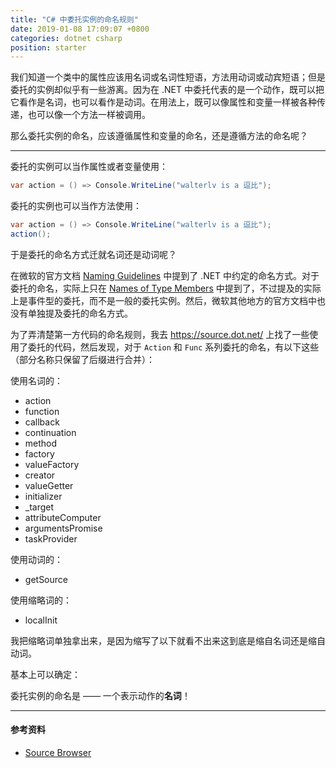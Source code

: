 ```yaml
---
title: "C# 中委托实例的命名规则"
date: 2019-01-08 17:09:07 +0800
categories: dotnet csharp
position: starter
---
```


我们知道一个类中的属性应该用名词或名词性短语，方法用动词或动宾短语；但是委托的实例却似乎有一些游离。因为在 .NET 中委托代表的是一个动作，既可以把它看作是名词，也可以看作是动词。在用法上，既可以像属性和变量一样被各种传递，也可以像一个方法一样被调用。

那么委托实例的命名，应该遵循属性和变量的命名，还是遵循方法的命名呢？

---

委托的实例可以当作属性或者变量使用：

```csharp
var action = () => Console.WriteLine("walterlv is a 逗比");
```

委托的实例也可以当作方法使用：

```csharp
var action = () => Console.WriteLine("walterlv is a 逗比");
action();
```

于是委托的命名方式迁就名词还是动词呢？

在微软的官方文档 [Naming Guidelines](https://docs.microsoft.com/en-us/dotnet/standard/design-guidelines/naming-guidelines) 中提到了 .NET 中约定的命名方式。对于委托的命名，实际上只在 [Names of Type Members](https://docs.microsoft.com/en-us/dotnet/standard/design-guidelines/names-of-type-members#names-of-events) 中提到了，不过提及的实际上是事件型的委托，而不是一般的委托实例。然后，微软其他地方的官方文档中也没有单独提及委托的命名方式。

为了弄清楚第一方代码的命名规则，我去 <https://source.dot.net/> 上找了一些使用了委托的代码，然后发现，对于 `Action` 和 `Func` 系列委托的命名，有以下这些（部分名称只保留了后缀进行合并）：

使用名词的：

- action
- function
- callback
- continuation
- method
- factory
- valueFactory
- creator
- valueGetter
- initializer
- _target
- attributeComputer
- argumentsPromise
- taskProvider

使用动词的：

- getSource

使用缩略词的：

- localInit

我把缩略词单独拿出来，是因为缩写了以下就看不出来这到底是缩自名词还是缩自动词。

基本上可以确定：

委托实例的命名是 —— 一个表示动作的**名词**！

---

#### 参考资料

- [Source Browser](https://source.dot.net/)
